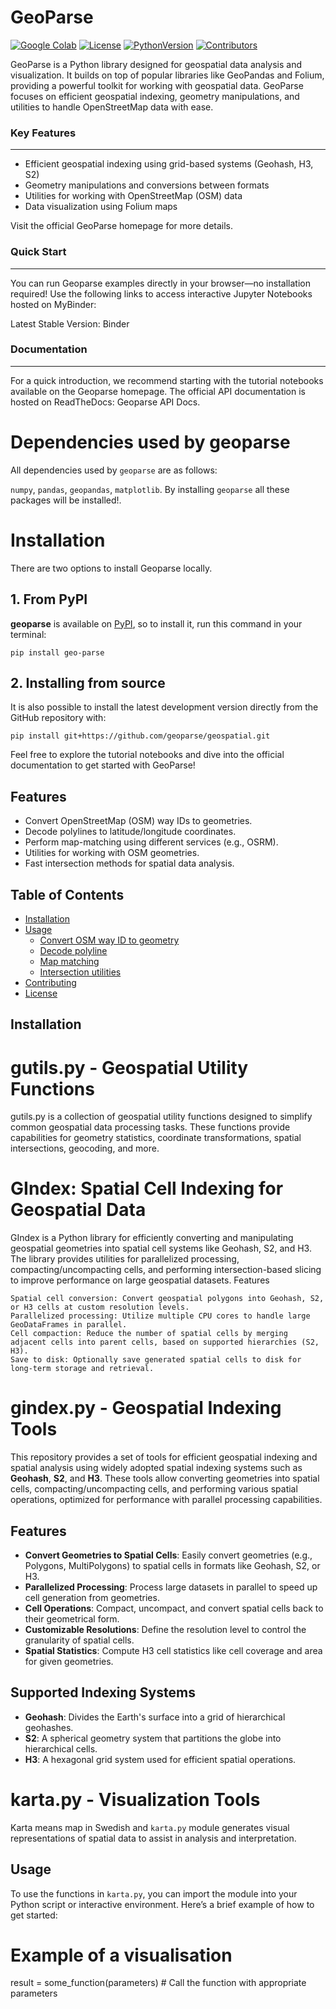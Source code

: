 # GeoParse

[![Google Colab](https://colab.research.google.com/assets/colab-badge.svg)]()
[![License](https://img.shields.io/github/license/geoparse/geospatial)](https://github.com/geoparse/geospatial/blob/main/LICENSE)
[![PythonVersion]( https://img.shields.io/badge/python-3.10%20%7C%203.11%20%7C%203.12-blue)](https://www.python.org/)
[![Contributors](https://img.shields.io/github/contributors/geoparse/geospatial)](https://github.com/geoparse/geospatial/graphs/contributors)



GeoParse is a Python library designed for geospatial data analysis and visualization. It builds on top of popular libraries like GeoPandas and Folium, providing a powerful toolkit for working with geospatial data. GeoParse focuses on efficient geospatial indexing, geometry manipulations, and utilities to handle OpenStreetMap data with ease.



### Key Features
---
* Efficient geospatial indexing using grid-based systems (Geohash, H3, S2)
* Geometry manipulations and conversions between formats
* Utilities for working with OpenStreetMap (OSM) data
* Data visualization using Folium maps

Visit the official GeoParse homepage for more details.

### Quick Start
---
You can run Geoparse examples directly in your browser—no installation required! 
Use the following links to access interactive Jupyter Notebooks hosted on MyBinder:

Latest Stable Version: Binder

### Documentation
---
For a quick introduction, we recommend starting with the tutorial notebooks available on the Geoparse homepage. The official API documentation is hosted on ReadTheDocs: Geoparse API Docs.



# Dependencies used by **geoparse**

All dependencies used by ```geoparse``` are as follows:

```numpy```, ```pandas```, ```geopandas```, ```matplotlib```. By installing ```geoparse``` all these packages will be installed!.

# Installation

There are two options to install Geoparse locally.

## 1. From PyPI

**geoparse** is available on [PyPI](https://pypi.org/project/geo-parse/), so to install it, run this command in your terminal:

`pip install geo-parse`

## 2. Installing from source

It is also possible to install the latest development version directly from the GitHub repository with:

`pip install git+https://github.com/geoparse/geospatial.git`


Feel free to explore the tutorial notebooks and dive into the official documentation to get started with GeoParse!







## Features

- Convert OpenStreetMap (OSM) way IDs to geometries.
- Decode polylines to latitude/longitude coordinates.
- Perform map-matching using different services (e.g., OSRM).
- Utilities for working with OSM geometries.
- Fast intersection methods for spatial data analysis.

## Table of Contents

- [Installation](#installation)
- [Usage](#usage)
  - [Convert OSM way ID to geometry](#convert-osm-way-id-to-geometry)
  - [Decode polyline](#decode-polyline)
  - [Map matching](#map-matching)
  - [Intersection utilities](#intersection-utilities)
- [Contributing](#contributing)
- [License](#license)

## Installation


# gutils.py - Geospatial Utility Functions

gutils.py is a collection of geospatial utility functions designed to simplify common geospatial data processing tasks. These functions provide capabilities for geometry statistics, coordinate transformations, spatial intersections, geocoding, and more.




# GIndex: Spatial Cell Indexing for Geospatial Data

GIndex is a Python library for efficiently converting and manipulating geospatial geometries into spatial cell systems like Geohash, S2, and H3. The library provides utilities for parallelized processing, compacting/uncompacting cells, and performing intersection-based slicing to improve performance on large geospatial datasets.
Features

    Spatial cell conversion: Convert geospatial polygons into Geohash, S2, or H3 cells at custom resolution levels.
    Parallelized processing: Utilize multiple CPU cores to handle large GeoDataFrames in parallel.
    Cell compaction: Reduce the number of spatial cells by merging adjacent cells into parent cells, based on supported hierarchies (S2, H3).
    Save to disk: Optionally save generated spatial cells to disk for long-term storage and retrieval.


    


# gindex.py - Geospatial Indexing Tools

This repository provides a set of tools for efficient geospatial indexing and spatial analysis using widely adopted spatial indexing systems such as **Geohash**, **S2**, and **H3**. These tools allow converting geometries into spatial cells, compacting/uncompacting cells, and performing various spatial operations, optimized for performance with parallel processing capabilities.

## Features

- **Convert Geometries to Spatial Cells**: Easily convert geometries (e.g., Polygons, MultiPolygons) to spatial cells in formats like Geohash, S2, or H3.
- **Parallelized Processing**: Process large datasets in parallel to speed up cell generation from geometries.
- **Cell Operations**: Compact, uncompact, and convert spatial cells back to their geometrical form.
- **Customizable Resolutions**: Define the resolution level to control the granularity of spatial cells.
- **Spatial Statistics**: Compute H3 cell statistics like cell coverage and area for given geometries.

## Supported Indexing Systems

- **Geohash**: Divides the Earth's surface into a grid of hierarchical geohashes.
- **S2**: A spherical geometry system that partitions the globe into hierarchical cells.
- **H3**: A hexagonal grid system used for efficient spatial operations.

# karta.py - Visualization Tools

Karta means map in Swedish and `karta.py` module generates visual representations of spatial data to assist in analysis and interpretation.

## Usage

To use the functions in `karta.py`, you can import the module into your Python script or interactive environment. Here’s a brief example of how to get started:

# Example of a visualisation
result = some_function(parameters)  # Call the function with appropriate parameters

